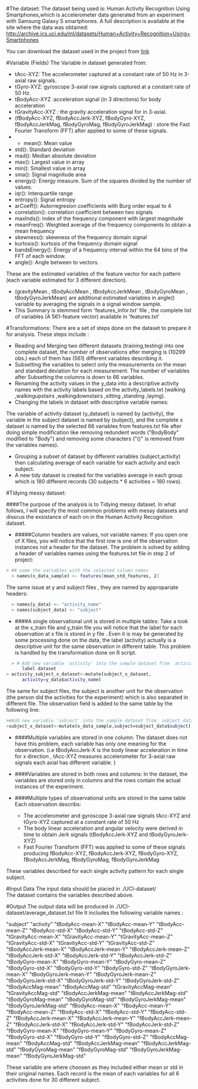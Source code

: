 #The dataset:
The dataset being used is: Human Activity Recognition Using Smartphones,which is accelerometer data generated from an experiment with Samsung Galaxy S smartphones.
A full description is available at the site where the data was obtained: 
http://archive.ics.uci.edu/ml/datasets/Human+Activity+Recognition+Using+Smartphones

You can download the dataset used in the project from [link]


#Variable (Fields)
The Variable in dataset generated from:
- tAcc-XYZ: The accelerometer captured at a constant rate of 50 Hz in 3-axial raw signals.
- tGyro-XYZ: gyroscope 3-axial raw signals captured at a constant rate of 50 Hz.
- tBodyAcc-XYZ :acceleration signal (in 3 directions) for body acceleration
- tGravityAcc-XYZ : the gravity acceleration signal for in 3-axial.
- (fBodyAcc-XYZ, fBodyAccJerk-XYZ, fBodyGyro-XYZ, fBodyAccJerkMag, fBodyGyroMag, fBodyGyroJerkMag) : store the Fast Fourier Transform (FFT)  after applied to some of these signals.
-  - mean(): Mean value
 - std(): Standard deviation
 - mad(): Median absolute deviation 
  - max(): Largest value in array
  - min(): Smallest value in array
  - sma(): Signal magnitude area
   - energy(): Energy measure. Sum of the squares divided by the number of values. 
   - iqr(): Interquartile range 
  - entropy(): Signal entropy
   - arCoeff(): Autorregresion coefficients with Burg order equal to 4
   - correlation(): correlation coefficient between two signals
   - maxInds(): index of the frequency component with largest magnitude
   - meanFreq(): Weighted average of the frequency components to obtain a mean frequency
  - skewness(): skewness of the frequency domain signal 
  - kurtosis(): kurtosis of the frequency domain signal 
   - bandsEnergy(): Energy of a frequency interval within the 64 bins of the FFT of each window.
  - angle(): Angle between to vectors.
  
 These are  the estimated variables of the feature vector for each pattern (each variable estimated for 3 different direction).
- (gravityMean
 , tBodyAccMean
 , tBodyAccJerkMean
 , tBodyGyroMean
,  tBodyGyroJerkMean) are additional estimated variables in angle() variable by averaging the signals in a signal window sample.
- This Summary is stemmed form 'features_infor.txt' file , the complete list of variables (A 561-feature vector) available in 'features.txt'


#Transformations:
  There are a set of steps done on the dataset to prepare it for analysis. These steps include :
  - Reading and Merging two different datasets (training,testing) into one complete dataset, the number of observations after merging is (10299 obs.) each of them has (561) different variables describing it.
  - Subsetting the variables to select only the measurements on the mean and standard    deviation for each measurement. The number of variables after Subsetting the   columns is down to 66 variables.
  - Renaming the activity values in the y_data into a descriptive activity names with      the activity labels based on the activity_labels.txt (walking ,walkingupstairs ,walkingdownstairs ,sitting ,standing ,laying).
  - Changing the labels in  dataset with descriptive variable names: 
  
  The variable of activity dataset (y_dataset) is named by (activity), the variable in the subject dataset is named by (subject), and the complete x dataset is named by the selected 66 variables from features.txt file after doing simple modification like removing redundent words ("BodyBody" modified to "Body") and removing some characters ("()" is removed from the variables names).

  - Grouping a subset of dataset by different variables (subject,activity) then    calculating average of each variable for each activity and each subject.
  - A new tidy dataset is created for the variables average in each group which is 180 different records (30 subjects * 6 activities = 180 rows).

#Tidying messy dataset:
  
####The purpose of the analysis is to Tidying messy dataset. In what follows, I will specify the most common problems with messy datasets and disscus the exsistance of each on in the Human Activity Recognition dataset.

  - #####Column headers are values, not variable names:
   If you open one of X files, you will notice that the first row is one of the observation instances not a header for the dataset. The problem is solved by adding a header of variables names using the features.txt file in step 2 of project:
```sh
> ## name the variables with the selected column names
  > names(x_data_sample) <- features[mean_std_features, 2]
``` 
The same issue at y and subject files , they are named by appropariate headers:
```sh
  > names(y_data) <- "activity_name"
  > names(subject_data) <- "subject"
``` 

  - ####A single observational unit is stored in multiple tables:
  Take a look at the x_train file and y_train file you will notice that the label for each observation at x file is stored in y file . Even it is may be generated by some processing done on the data, the label (activity) actually is a descriptive unit for the same observation in different table. This problem is handled by the transformation done on R script.

```sh
  > # Add new variable 'activity' into the sample dataset from  activity_name of 
      label dataset
> activity_subject_x_dataset<-mutate(subject_x_dataset,
      activity=y_data$activity_name)
```
The same for subject files, the subject is another unit for the observation (the person did the activities for the experiment) which is also separated in different file. The observation field is added to the same table by the following line:

```sh
>#Add new variable 'subject' into the sample dataset from  subject_data
>subject_x_dataset<-mutate(x_data_sample,subject=subject_data$subject)

```
  - ####Multiple variables are stored in one column:
  The dataset does not have this problem, each variable has only one meaning for the observation. (i.e tBodyAccJerk-X is the body linear acceleration in time for x direction , tAcc-XYZ measures  accelerometer for 3-axial raw signals each axial has different variable. )

  - ####Variables are stored in both rows and columns:
  In the dataset, the variables are stored only in columns and the rows contain the actual instances of the experiment. 
  - ####Multiple types of observational units are stored in the same table
    Each observation describs: 
    - The accelerometer and gyroscope 3-axial raw signals tAcc-XYZ and tGyro-XYZ captured at a constant rate of 50 Hz
    - The body linear acceleration and angular velocity were derived in time to obtain Jerk signals  (tBodyAccJerk-XYZ and tBodyGyroJerk-XYZ)
    - Fast Fourier Transform (FFT) was applied to some of these signals producing 
fBodyAcc-XYZ, fBodyAccJerk-XYZ, fBodyGyro-XYZ, fBodyAccJerkMag, fBodyGyroMag, fBodyGyroJerkMag
 
   These variables described for each single activity pattern for each single subject.


#Input Data 
The input data should be placed in ./UCI-dataset/  
The dataset contains the variables described above.

#Output
The output data will be produced in ./UCI-dataset/average_dataset.txt file 
It includes the following variable names :

"subject" "activity" "tBodyAcc-mean-X" "tBodyAcc-mean-Y" "tBodyAcc-mean-Z" "tBodyAcc-std-X" "tBodyAcc-std-Y" "tBodyAcc-std-Z" "tGravityAcc-mean-X" "tGravityAcc-mean-Y" "tGravityAcc-mean-Z" "tGravityAcc-std-X" "tGravityAcc-std-Y" "tGravityAcc-std-Z" "tBodyAccJerk-mean-X" "tBodyAccJerk-mean-Y" "tBodyAccJerk-mean-Z" "tBodyAccJerk-std-X" "tBodyAccJerk-std-Y" "tBodyAccJerk-std-Z" "tBodyGyro-mean-X" "tBodyGyro-mean-Y" "tBodyGyro-mean-Z" "tBodyGyro-std-X" "tBodyGyro-std-Y" "tBodyGyro-std-Z" "tBodyGyroJerk-mean-X" "tBodyGyroJerk-mean-Y" "tBodyGyroJerk-mean-Z" "tBodyGyroJerk-std-X" "tBodyGyroJerk-std-Y" "tBodyGyroJerk-std-Z" "tBodyAccMag-mean" "tBodyAccMag-std" "tGravityAccMag-mean" "tGravityAccMag-std" "tBodyAccJerkMag-mean" "tBodyAccJerkMag-std" "tBodyGyroMag-mean" "tBodyGyroMag-std" "tBodyGyroJerkMag-mean" "tBodyGyroJerkMag-std" "fBodyAcc-mean-X" "fBodyAcc-mean-Y" "fBodyAcc-mean-Z" "fBodyAcc-std-X" "fBodyAcc-std-Y" "fBodyAcc-std-Z" "fBodyAccJerk-mean-X" "fBodyAccJerk-mean-Y" "fBodyAccJerk-mean-Z" "fBodyAccJerk-std-X" "fBodyAccJerk-std-Y" "fBodyAccJerk-std-Z" "fBodyGyro-mean-X" "fBodyGyro-mean-Y" "fBodyGyro-mean-Z" "fBodyGyro-std-X" "fBodyGyro-std-Y" "fBodyGyro-std-Z" "fBodyAccMag-mean" "fBodyAccMag-std" "fBodyAccJerkMag-mean" "fBodyAccJerkMag-std" "fBodyGyroMag-mean" "fBodyGyroMag-std" "fBodyGyroJerkMag-mean" "fBodyGyroJerkMag-std"

These variable are  where choosen as they included either mean or std in their original names. Each record is the mean of each variables for all 6 activities done for 30 different subject.


[link]:https://d396qusza40orc.cloudfront.net/getdata%2Fprojectfiles%2FUCI%20HAR%20Dataset.zip 


